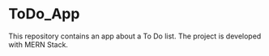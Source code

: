 # ToDo_App
This repository contains an app about a To Do list. The project is developed with MERN Stack.

